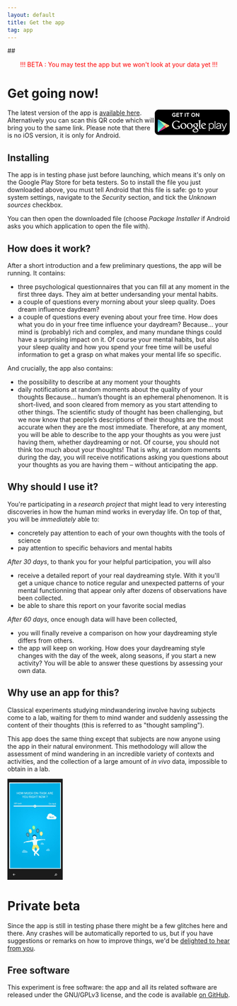 ```yaml
---
layout: default
title: Get the app
tag: app
---
```


##<center> <font color="red">!!! BETA : You may test the app but we won't look at your data yet !!!</font> </center>


# Get going now!

<a href="https://play.google.com/store/apps/details?id=com.brainydroid.daydreaming" >
  <img alt="Get it on Google Play"
        src="/images/brand/en_generic_rgb_wo_60.png"
        align="right" />
</a>

The latest version of the app is [available here](http://daydreaming-the-app.net/releases/daydreaming-latest.apk). Alternatively you can scan this QR code which will bring you to the same link. Please note that there is no iOS version, it is only for Android.

## Installing

The app is in testing phase just before launching, which means it's only on the Google Play Store for beta testers. So to install the file you just downloaded above, you must tell Android that this file is safe: go to your system settings, navigate to the *Security* section, and tick the *Unknown sources* checkbox.

You can then open the downloaded file (choose *Package Installer* if Android asks you which application to open the file with).

## How does it work?

After a short introduction and a few preliminary questions, the app will be running. It contains:

* three psychological questionnaires that you can fill at any moment in the first three days. They aim at better undersanding your mental habits.
* a couple of questions every morning about your sleep quality. Does dream influence daydream?
* a couple of questions every evening about your free time. How does what you do in your free time influence your daydream?
Because... your mind is (probably) rich and complex, and many mundane things could have a surprising impact on it. Of course your mental habits, but also your sleep quality and how you spend your free time will be useful information to get a grasp on what makes your mental life so specific.

And crucially, the app also contains:

* the possibility to describe at any moment your thoughts
* daily notifications at random moments about the quality of your thoughts
Because... human’s thought is an ephemeral phenomenon. It is short-lived, and soon cleared from memory as you start attending to other things. The scientific study of thought has been challenging, but we now know that people’s descriptions of their thoughts are the most accurate when they are the most immediate. 
Therefore, at any moment, you will be able to describe to the app your thoughts as you were just having them, whether daydreaming or not. Of course, you should not think too much about your thoughts! That is why, at random moments during the day, you will receive notifications asking you questions about your thoughts as you are having them – without anticipating the app. 

## Why should I use it?

You're participating in a *research project* that might lead to very interesting discoveries in how the human mind works in everyday life. On top of that, you will be *immediately* able to:

* concretely pay attention to each of your own thoughts with the tools of science
* pay attention to specific behaviors and mental habits

*After 30 days*, to thank you for your helpful participation, you will also 

* receive a detailed report of your real daydreaming style. With it you'll get a unique chance to notice regular and unexpected patterns of your mental functionning that appear only after dozens of observations have been collected.
* be able to share this report on your favorite social medias

*After 60 days*, once enough data will have been collected,

* you will finally reveive a comparison on how your daydreaming style differs from others.
* the app will keep on working. How does your daydreaming style changes with the day of the week, along seasons, if you start a new activity? You will be able to answer these questions by assessing your own data. 

## Why use an app for this?

Classical experiments studying mindwandering involve having subjects come to a lab, waiting for them to mind wander and suddenly assessing the content of their thoughts (this is referred to as "thought sampling").

This app does the same thing except that subjects are now anyone using the app in their natural environment. This methodology will allow the assessment of mind wandering in an incredible variety of contexts and activities, and the collection of a large amount of *in vivo* data, impossible to obtain in a lab.


<div class="clearfix"></div>
<img class="img-rounded pull-left inside-picture" width="125" height="228px" src="/static/img/daydreaming-screenshot.jpg" alt="Daydreaming screenshot" />

# Private beta  

Since the app is still in testing phase there might be a few glitches here and there. Any crashes will be automatically reported to us, but if you have suggestions or remarks on how to improve things, we'd be <a href="mailto:feedback@daydreaming-the-app.net">delighted to hear from you</a>.

## Free software

This experiment is free software: the app and all its related software are released under the GNU/GPLv3 license, and the code is available [on GitHub](https://github.com/wehlutyk/daydreaming).




